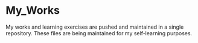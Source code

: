 # My_Works
My works and learning exercises are pushed and maintained in a single repository.
These files are being maintained for my self-learning purposes.


